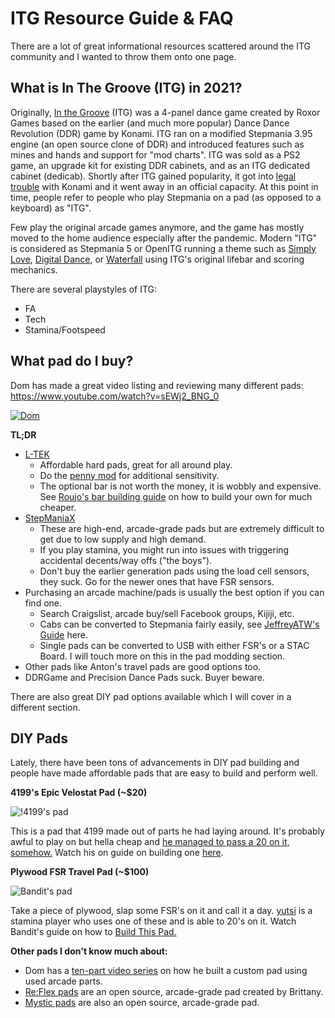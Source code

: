 # ITG Resource Guide & FAQ

There are a lot of great informational resources scattered around the ITG community and I wanted to throw them onto one page.

## What is In The Groove (ITG) in 2021?
Originally, [In the Groove](https://en.wikipedia.org/wiki/In_the_Groove_(video_game)) (ITG) was a 4-panel dance game created by Roxor Games based on the earlier (and much more popular) Dance Dance Revolution (DDR) game by Konami. ITG ran on a modified Stepmania 3.95 engine (an open source clone of DDR) and introduced features such as mines and hands and support for "mod charts". ITG was sold as a PS2 game, an upgrade kit for existing DDR cabinets, and as an ITG dedicated cabinet (dedicab). Shortly after ITG gained popularity, it got into [legal trouble](https://en.wikipedia.org/wiki/Konami_Corp._v._Roxor_Games_Inc.) with Konami and it went away in an official capacity. At this point in time, people refer to people who play Stepmania on a pad (as opposed to a keyboard) as "ITG".

Few play the original arcade games anymore, and the game has mostly moved to the home audience especially after the pandemic. Modern "ITG" is considered as Stepmania 5 or OpenITG running a theme such as [Simply Love](https://github.com/Simply-Love/Simply-Love-SM5), [Digital Dance](https://github.com/Hayoreo/Digital-Dance), or [Waterfall](https://twitter.com/SteveReen/status/1392057636518973442) using ITG's original lifebar and scoring mechanics.

There are several playstyles of ITG:
- FA
- Tech
- Stamina/Footspeed

## What pad do I buy?
Dom has made a great video listing and reviewing many different pads: https://www.youtube.com/watch?v=sEWj2_BNG_0

[
![Dom](https://i.ytimg.com/vi/sEWj2_BNG_0/hqdefault.jpg?sqp=-oaymwEcCPYBEIoBSFXyq4qpAw4IARUAAIhCGAFwAcABBg==&rs=AOn4CLBFWWH1f-IMf-ZtPrkP_5wtXARFtQ)
](https://www.youtube.com/watch?v=sEWj2_BNG_0)

**TL;DR**
 - [L-TEK](https://www.maty-taneczne.pl/)
	 - Affordable hard pads, great  for all around play.
	 - Do the [penny mod](https://youtu.be/hLlBETbFACA) for additional sensitivity.
	 - The optional bar is not worth the money, it is wobbly and expensive. See [Roujo's bar building guide](https://roujo.toepi.moe/dance/bar-building-guide) on how to build your own for much cheaper.
 - [StepManiaX](https://stepmaniax.com/)
	 - These are high-end, arcade-grade pads but are extremely difficult to get due to low supply and high demand.
	 - If you play stamina, you might run into issues with triggering accidental decents/way offs ("the boys").
	 - Don't buy the earlier generation pads using the load cell sensors, they suck. Go for the newer ones that have FSR sensors.
 -  Purchasing an arcade machine/pads is usually the best option if you can find one.
	 - Search Craigslist, arcade buy/sell Facebook groups, Kijiji, etc.
	 - Cabs can be converted to Stepmania fairly easily, see [JeffreyATW's Guide](https://jeffreyatw.com/blog/2019/08/how-to-convert-a-ddr-cabinet-for-stepmania/) here.
	 - Single pads can be converted to USB with either FSR's or a STAC Board. I will touch more on this in the pad modding section. 
 - Other pads like Anton's travel pads are good options too.
 - DDRGame and Precision Dance Pads suck. Buyer beware.

There are also great DIY pad options available which I will cover in a different section.
 
## DIY Pads
Lately, there have been tons of advancements in DIY pad building and people have made affordable pads that are easy to build and perform well.

**4199's Epic Velostat Pad (~$20)**

![!4199's pad](https://i.ytimg.com/vi/h3qDn847Iio/hqdefault.jpg?sqp=-oaymwEcCPYBEIoBSFXyq4qpAw4IARUAAIhCGAFwAcABBg==&rs=AOn4CLCJ-_obv35i-e43KpktNzxSe1ANHQ)

This is a pad that 4199 made out of parts he had laying around. It's probably awful to play on but hella cheap and [he managed to pass a 20 on it, somehow.](https://youtu.be/9uK49TieQUQ) Watch his on guide on building one [here](https://youtu.be/h3qDn847Iio).

**Plywood FSR Travel Pad (~$100)**

![Bandit's pad](https://i.ytimg.com/vi/y6wGYLE0YI4/hq720.jpg?sqp=-oaymwEcCOgCEMoBSFXyq4qpAw4IARUAAIhCGAFwAcABBg==&rs=AOn4CLBpNh0yAZkWAYPRqQobuIOAxCYL0g)

Take a piece of plywood, slap some FSR's on it and call it a day. [yutsi](https://www.youtube.com/watch?v=mskaXrFsebA) is a stamina player who uses one of these and is able to 20's on it. Watch Bandit's guide on how to [Build This Pad.](https://youtu.be/y6wGYLE0YI4)

**Other pads I don't know much about:**
 - Dom has a [ten-part video series](https://www.youtube.com/playlist?list=PL2vUwLUVuyIy4CD8DEwS7oZ_Y41vyYWWy) on how he built a custom pad using used arcade parts. 
 - [Re:Flex pads](https://reflex.dance/) are an open source, arcade-grade pad created by Brittany.
 - [Mystic pads](https://docs.google.com/document/d/1mb6kjM13b7gjBU2B5ZLw1kvVDJ5bW0qdI1sw27WHaKk/edit?usp=sharing) are also an open source, arcade-grade pad.
